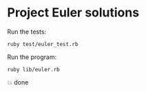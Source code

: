 # Project Euler solutions

Run the tests:
```
ruby test/euler_test.rb
```

Run the program:
```
ruby lib/euler.rb
```

💥 done
